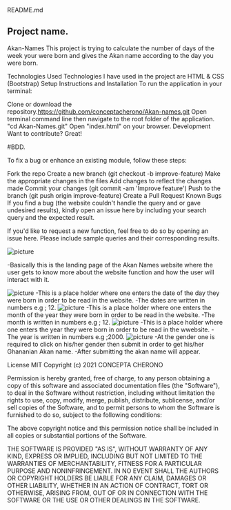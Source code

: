 README.md
 ## Project name.
Akan-Names
This project is trying to calculate the number of days of the week your were born and gives the Akan name according to the day you were born.

Technologies Used
Technologies I have used in the project are HTML & CSS (Bootstrap)
Setup Instructions and Installation
To run the application in your terminal:

Clone or download the repository.https://github.com/conceptacherono/Akan-names.git
Open terminal command line then navigate to the root folder of the application. "cd Akan-Names.git"
Open "index.html" on your browser.
Development
Want to contribute? Great!
 
 #BDD.

 To fix a bug or enhance an existing module, follow these steps:

Fork the repo
Create a new branch (git checkout -b improve-feature)
Make the appropriate changes in the files
Add changes to reflect the changes made
Commit your changes (git commit -am 'Improve feature')
Push to the branch (git push origin improve-feature)
Create a Pull Request
Known Bugs
If you find a bug (the website couldn't handle the query and or gave undesired results), kindly open an issue here by including your search query and the expected result.

If you'd like to request a new function, feel free to do so by opening an issue here. Please include sample queries and their corresponding results.

 <img src="C:\Users\Fau\Desktop\Akan-Names\images\akan.jpg" alt="picture">

 -Basically this is the landing page of the Akan Names website where the user gets to know more about the website function and how the user will interact with it.

 <img src="C:\Users\Fau\Desktop\Akan-Names\images\date.jpg" alt="picture">
 -This is a place holder where one enters the date of the day they were born in order to be read in the website.
 -The dates are written in numbers e.g ; 12.

 <img src="C:\Users\Fau\Desktop\Akan-Names\images\month.jpg" alt="picture">
 -This is a place holder where one enters the month of the year they were born in order to be read in the website.
 -The month is written in numbers e.g ; 12.

 <img src="C:\Users\Fau\Desktop\Akan-Names\images\year.jpg" alt="picture">
 -This is a place holder where one enters the year they were born in order to be read in the wwebsite.
 -The year is written in numbers e.g ;2000.

 <img src="C:\Users\Fau\Desktop\Akan-Names\images\gender&submit.jpg" alt="picture">
 -At the gender one is required to click on his/her gender then submit in order to get his/her Ghananian Akan name.
 -After submitting the akan name will appear.

 


License
MIT Copyright (c) 2021 CONCEPTA CHERONO

Permission is hereby granted, free of charge, to any person obtaining a copy of this software and associated documentation files (the "Software"), to deal in the Software without restriction, including without limitation the rights to use, copy, modify, merge, publish, distribute, sublicense, and/or sell copies of the Software, and to permit persons to whom the Software is furnished to do so, subject to the following conditions:

The above copyright notice and this permission notice shall be included in all copies or substantial portions of the Software.

THE SOFTWARE IS PROVIDED "AS IS", WITHOUT WARRANTY OF ANY KIND, EXPRESS OR IMPLIED, INCLUDING BUT NOT LIMITED TO THE WARRANTIES OF MERCHANTABILITY, FITNESS FOR A PARTICULAR PURPOSE AND NONINFRINGEMENT. IN NO EVENT SHALL THE AUTHORS OR COPYRIGHT HOLDERS BE LIABLE FOR ANY CLAIM, DAMAGES OR OTHER LIABILITY, WHETHER IN AN ACTION OF CONTRACT, TORT OR OTHERWISE, ARISING FROM, OUT OF OR IN CONNECTION WITH THE SOFTWARE OR THE USE OR OTHER DEALINGS IN THE SOFTWARE.